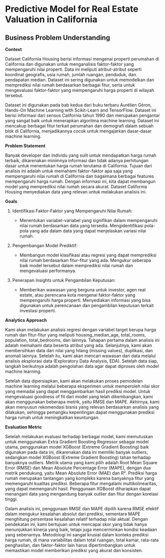 # Predictive Model for Real Estate Valuation in California

## Business Problem Understanding

**Context**

Dataset California Housing berisi informasi mengenai properti perumahan di California dan digunakan untuk menganalisis faktor-faktor yang mempengaruhi nilai properti. Data ini meliputi atribut-atribut seperti koordinat geografis, usia rumah, jumlah ruangan, penduduk, dan pendapatan median. Dataset ini sering digunakan untuk memodelkan dan memprediksi nilai rumah berdasarkan berbagai fitur, serta untuk mengevaluasi faktor-faktor yang mempengaruhi harga properti di wilayah tersebut.

Dataset ini digunakan pada bab kedua dari buku terbaru Aurélien Géron, Hands-On Machine Learning with Scikit-Learn and TensorFlow. Dataset ini berisi informasi dari sensus California tahun 1990 dan merupakan pengantar yang sangat baik untuk menerapkan algoritma machine learning. Dataset ini mencakup berbagai fitur terkait perumahan dan demografi dalam sebuah blok di California, menjadikannya cocok untuk mengajarkan dasar-dasar machine learning.

**Problem Statement**

Banyak developer dan individu yang sulit untuk mendapatkan harga rumah terbaik, dikarenakan minimnya informasi dan tidak adanya perhitungan dasar untuk menentukan harga rumah terutama di California. Tujuan dari analisis ini adalah untuk memahami faktor-faktor apa saja yang mempengaruhi nilai rumah di California dan bagaimana berbagai features mempengaruhi harga rumah. Dengan informasi ini, kita dapat membangun model yang memprediksi nilai rumah secara akurat. Dataset California Housing menyediakan data yang relevan untuk melakukan analisis ini.


**Goals**

1.  Identifikasi Faktor-Faktor yang Mempengaruhi Nilai Rumah:
    -   Menentukan variabel-variabel yang signifikan dalam mempengaruhi nilai rumah berdasarkan data yang tersedia.
        Mengidentifikasi pola-pola yang ada dalam data yang dapat menjelaskan variasi nilai rumah.
    
2.  Pengembangan Model Prediktif:
    -   Membangun model klasifikasi atau regresi yang dapat memprediksi nilai rumah berdasarkan fitur-fitur yang ada.
        Mengukur seberapa baik model tersebut dalam memprediksi nilai rumah dan mengevaluasi performanya.

3.  Penerapan Insights untuk Pengambilan Keputusan:
    -   Memberikan wawasan yang berguna untuk investor, agen real estate, atau perencana kota mengenai faktor-faktor yang mempengaruhi harga properti.
        Menyediakan informasi yang bisa digunakan untuk perencanaan dan pengambilan keputusan terkait investasi properti.


**Analytics Approach**

Kami akan melakukan analisis regresi dengan variabel target berupa harga rumah dan fitur-fitur yang meliputi housing_median_age, total_rooms, population, total_bedrooms, dan lainnya. Tahapan pertama dalam analisis ini adalah memahami data beserta atribut yang ada. Selanjutnya, kami akan membersihkan data dari nilai yang hilang (missing values), duplikasi, dan anomali lainnya. Setelah itu, kami akan mencari wawasan dari data melalui analisis eksplorasi data (Exploratory Data Analysis, EDA). Setelah data siap, langkah berikutnya adalah pengolahan data agar dapat diproses oleh model machine learning.

Setelah data dipersiapkan, kami akan melakukan proses pemodelan machine learning melalui beberapa eksperimen untuk memperoleh nilai skor yang memadai yang dapat menggambarkan hasil prediksi model. Untuk mengevaluasi goodness of fit dari model yang telah dikembangkan, kami akan menggunakan beberapa metrik, yaitu RMSE dan MAPE. Akhirnya, kami akan menyusun rekomendasi bisnis yang relevan berdasarkan analisis yang dilakukan, sehingga pemangku kepentingan dapat menggunakan prediksi harga rumah untuk meningkatkan keuntungan.


**Evaluation Metric**

Setelah melakukan evaluasi terhadap berbagai model, kami memutuskan untuk menggunakan Extra Gradient Boosting Regressor sebagai model utama, penggunakan model XGBoost (Extreme Gradient Boosting) baik digunakan pada data ini, dikarenakan data ini memiliki banyak outliers, sedangkan model XGBoost (Extreme Gradient Boosting) tahan terhadap banyaknya outliers. Metrik utama yang kami pilih adalah Root Mean Square Error (RMSE) dan Mean Absolute Percentage Error (MAPE), dengan dua metrik pendukung, yaitu Mean Absolute Error (MAE) dan R². Prediksi harga rumah merupakan tantangan yang kompleks karena banyaknya fitur yang memengaruhi kualitas prediksi. Beberapa fitur mengalami multikolinearitas, yang dapat memengaruhi hasil. Penggunaan XGBoost diharapkan dapat menangani data yang mengandung banyak outlier dan fitur dengan korelasi tinggi.

Dalam analisis ini, penggunaan RMSE dan MAPE dipilih karena RMSE efektif dalam mengukur kesalahan absolut dari prediksi, sementara MAPE menghitung persentase kesalahan relatif terhadap nilai aktual. Dengan pendekatan ini, kami bertujuan untuk mencapai skor yang tidak hanya menunjukkan kinerja yang baik, tetapi juga mencerminkan kondisi keadaan yang sebenarnya. Metodologi ini sangat krusial dalam konteks prediksi harga rumah, di mana variabilitas dalam total ruangan, total kamar, rata-rata penghasilan, dan faktor-faktor lain harus dipertimbangkan untuk memastikan model memberikan prediksi yang akurat dan konsisten.
